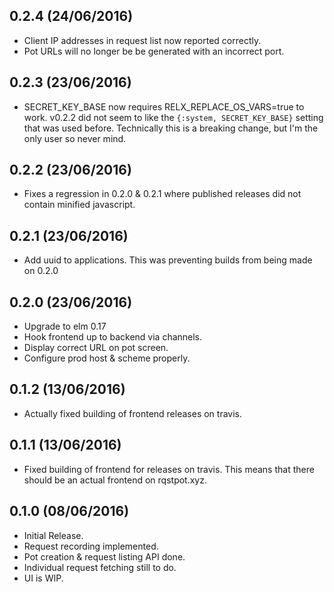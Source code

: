 0.2.4 (24/06/2016)
---

- Client IP addresses in request list now reported correctly.
- Pot URLs will no longer be be generated with an incorrect port.

0.2.3 (23/06/2016)
---

- SECRET_KEY_BASE now requires RELX_REPLACE_OS_VARS=true to work.  v0.2.2
  did not seem to like the `{:system, SECRET_KEY_BASE}` setting that was used
  before.
  Technically this is a breaking change, but I'm the only user so never mind.

0.2.2 (23/06/2016)
---

- Fixes a regression in 0.2.0 & 0.2.1 where published releases did not contain
  minified javascript.

0.2.1 (23/06/2016)
---

- Add uuid to applications.  This was preventing builds from being made on
  0.2.0

0.2.0 (23/06/2016)
---

- Upgrade to elm 0.17
- Hook frontend up to backend via channels.
- Display correct URL on pot screen.
- Configure prod host & scheme properly.

0.1.2 (13/06/2016)
---

- Actually fixed building of frontend releases on travis.

0.1.1 (13/06/2016)
---

- Fixed building of frontend for releases on travis.  This means that there
  should be an actual frontend on rqstpot.xyz.

0.1.0 (08/06/2016)
---

- Initial Release.
- Request recording implemented.
- Pot creation & request listing API done.
- Individual request fetching still to do.
- UI is WIP.
